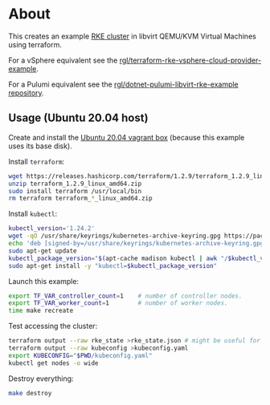 # About

This creates an example [RKE cluster](https://rancher.com/docs/rke/latest/en/) in libvirt QEMU/KVM Virtual Machines using terraform.

For a vSphere equivalent see the [rgl/terraform-rke-vsphere-cloud-provider-example](https://github.com/rgl/terraform-rke-vsphere-cloud-provider-example). 

For a Pulumi equivalent see the [rgl/dotnet-pulumi-libvirt-rke-example repository](https://github.com/rgl/dotnet-pulumi-libvirt-rke-example).

## Usage (Ubuntu 20.04 host)

Create and install the [Ubuntu 20.04 vagrant box](https://github.com/rgl/ubuntu-vagrant) (because this example uses its base disk).

Install `terraform`:

```bash
wget https://releases.hashicorp.com/terraform/1.2.9/terraform_1.2.9_linux_amd64.zip
unzip terraform_1.2.9_linux_amd64.zip
sudo install terraform /usr/local/bin
rm terraform terraform_*_linux_amd64.zip
```

Install `kubectl`:

```bash
kubectl_version='1.24.2'
wget -qO /usr/share/keyrings/kubernetes-archive-keyring.gpg https://packages.cloud.google.com/apt/doc/apt-key.gpg
echo 'deb [signed-by=/usr/share/keyrings/kubernetes-archive-keyring.gpg] https://apt.kubernetes.io/ kubernetes-xenial main' | sudo tee /etc/apt/sources.list.d/kubernetes.list >/dev/null
sudo apt-get update
kubectl_package_version="$(apt-cache madison kubectl | awk "/$kubectl_version-/{print \$3}")"
sudo apt-get install -y "kubectl=$kubectl_package_version"
```

Launch this example:

```bash
export TF_VAR_controller_count=1    # number of controller nodes.
export TF_VAR_worker_count=1        # number of worker nodes.
time make recreate
```

Test accessing the cluster:

```bash
terraform output --raw rke_state >rke_state.json # might be useful for troubleshooting.
terraform output --raw kubeconfig >kubeconfig.yaml
export KUBECONFIG="$PWD/kubeconfig.yaml"
kubectl get nodes -o wide
```

Destroy everything:

```bash
make destroy
```
